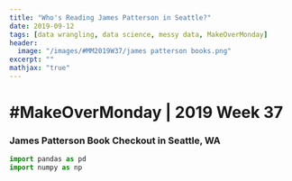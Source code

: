 ```yaml
---
title: "Who's Reading James Patterson in Seattle?"
date: 2019-09-12
tags: [data wrangling, data science, messy data, MakeOverMonday]
header:
  image: "/images/#MM2019W37/james patterson books.png"
excerpt: ""
mathjax: "true"
---
```


# #MakeOverMonday | 2019 Week 37
### James Patterson Book Checkout in Seattle, WA


```python
import pandas as pd
import numpy as np
```

